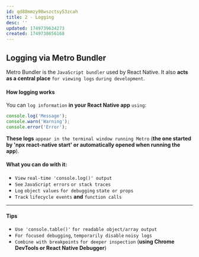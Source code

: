 ```yaml
---
id: qd88mmzy98wszctsy53zcah
title: 2 - Logging
desc: ''
updated: 1749739634273
created: 1749738656168
---
```


## Logging via Metro Bundler

Metro Bundler is the `JavaScript bundler` used by React Native. It also **acts as a central place** `for viewing logs` `during development`.

#### How logging works

You can `log information` **in your React Native app** `using`:

```js
console.log('Message');
console.warn('Warning');
console.error('Error');
```

**These logs** `appear in the terminal window running Metro` (**the one started by 'npx react-native start' or automatically opened when running the app**).

#### What you can do with it:

* `View` `real-time 'console.log()' output`
* `See` `JavaScript errors` `or stack traces`
* `Log` `object values` `for debugging` `state or props`
* `Track` `lifecycle events` **and** `function calls`

---

#### Tips

* `Use 'console.table()'` `for readable object/array output`
* `For focused debugging`, `temporarily disable` `noisy logs`
* `Combine with breakpoints` `for deeper inspection` (**using Chrome DevTools or React Native Debugger**)